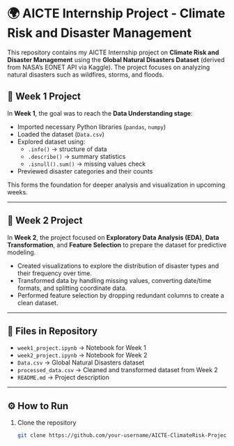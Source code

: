 # 🌍 AICTE Internship Project - Climate Risk and Disaster Management

This repository contains my AICTE Internship project on **Climate Risk and Disaster Management** using the **Global Natural Disasters Dataset** (derived from NASA’s EONET API via Kaggle). The project focuses on analyzing natural disasters such as wildfires, storms, and floods.

## 📌 Week 1 Project
In **Week 1**, the goal was to reach the **Data Understanding stage**:
- Imported necessary Python libraries (`pandas`, `numpy`)  
- Loaded the dataset (`Data.csv`)  
- Explored dataset using:
  - `.info()` → structure of data  
  - `.describe()` → summary statistics  
  - `.isnull().sum()` → missing values check  
- Previewed disaster categories and their counts  

This forms the foundation for deeper analysis and visualization in upcoming weeks.

---

## 📌 Week 2 Project
In **Week 2**, the project focused on **Exploratory Data Analysis (EDA)**, **Data Transformation**, and **Feature Selection** to prepare the dataset for predictive modeling.
- Created visualizations to explore the distribution of disaster types and their frequency over time.
- Transformed data by handling missing values, converting date/time formats, and splitting coordinate data.
- Performed feature selection by dropping redundant columns to create a clean dataset.

---

## 📂 Files in Repository
- `week1_project.ipynb` → Notebook for Week 1
- `week2_project.ipynb` → Notebook for Week 2
- `Data.csv` → Global Natural Disasters dataset
- `processed_data.csv` → Cleaned and transformed dataset from Week 2
- `README.md` → Project description

---

## ⚙️ How to Run
1. Clone the repository  
   ```bash
   git clone https://github.com/your-username/AICTE-ClimateRisk-Project.git
